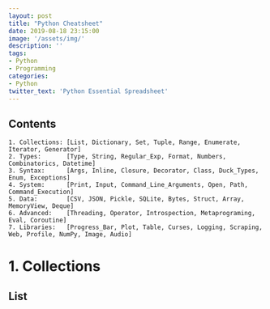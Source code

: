 ```yaml
---
layout: post
title: "Python Cheatsheet"
date: 2019-08-18 23:15:00
image: '/assets/img/'
description: ''
tags:  
- Python
- Programming
categories:
- Python
twitter_text: 'Python Essential Spreadsheet'
---
```

## Contents
    1. Collections: [List, Dictionary, Set, Tuple, Range, Enumerate, Iterator, Generator]
    2. Types:       [Type, String, Regular_Exp, Format, Numbers, Combinatorics, Datetime]
    3. Syntax:      [Args, Inline, Closure, Decorator, Class, Duck_Types, Enum, Exceptions]
    4. System:      [Print, Input, Command_Line_Arguments, Open, Path, Command_Execution]
    5. Data:        [CSV, JSON, Pickle, SQLite, Bytes, Struct, Array, MemoryView, Deque]
    6. Advanced:    [Threading, Operator, Introspection, Metaprograming, Eval, Coroutine]
    7. Libraries:   [Progress_Bar, Plot, Table, Curses, Logging, Scraping, Web, Profile, NumPy, Image, Audio]
    
# 1. Collections

## List
